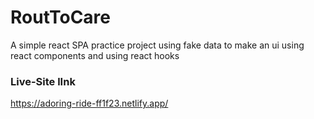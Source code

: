 # RoutToCare

A simple react SPA practice project using fake data to make an ui using react components and using react hooks

### Live-Site lInk

https://adoring-ride-ff1f23.netlify.app/
